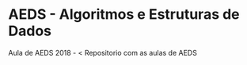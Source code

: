<h1>AEDS - Algoritmos e Estruturas de Dados</h1>
Aula de AEDS 2018 - 
<
Repositorio com as aulas de AEDS



